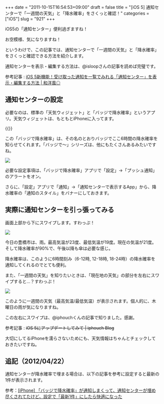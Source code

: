 +++
date = "2011-10-15T16:54:53+09:00"
draft = false
title = "[iOS 5] 通知センターで「一週間の天気」と「降水確率」をさくっと確認！"
categories = ["iOS"]
slug = "921"
+++

iOS5の「通知センター」便利過ぎますね！

お空模様、気になりますね！

というわけで、この記事では、通知センターで「一週間の天気」と「降水確率」をさくっと確認できる方法を紹介します。

通知センターを表示・編集する方法は、@isloopさんの記事を読めば完璧です。

参考記事 : [iOS 5新機能！受け取った通知を一覧でみれる「通知センター」を表示・編集する方法 | 和洋風◎](http://wayohoo.com/ios/beginners/iOS-5-notification-center.html)

## 通知センターの設定

必要なのは、標準の「天気ウィジェット」と「バッジで降水確率」というアプリ。天気ウィジェットは、もともとiPhoneに入ってます。

{{<app id="449430946" title="バッジで降水確率 1.0.5（￥170）" src="http://a3.mzstatic.com/us/r1000/100/Purple/19/0c/e5/mzl.nvhampvz.100x100-75.png">}}

この「バッジで降水確率」は、その名のとおりバッジでここ6時間の降水確率を知らせてくれます。「バッジで〜」シリーズは、他にもたくさんあるみたいですね。

![](/images/2011/10/0921_1.jpg)

必要な設定事項は、「バッジで降水確率」アプリで「設定」→「プッシュ通知」のアラートをオン。

さらに、「設定」アプリで「通知」→「通知センターで表示するApp」から、降水確率の「通知のスタイル」をバナーにしておきます。

## 実際に通知センターを引っ張ってみる

画面上部から下にスワイプします。すわっぷ！

![](/images/2011/10/0921_2.png)

今日の豊橋市は、雨。最高気温が23度、最低気温が19度。現在の気温が21度。そして降水確率が90%で、午後以降も傘は必要な感じ。

降水確率は、このように6時間刻み（6-12時, 12-18時, 18-24時）の降水確率を通知してくれるのでとても便利。

また、「一週間の天気」を知りたいときは、「現在地の天気」の部分を左右にスワイプすると...？すわっぷ！

![](/images/2011/10/0921_3.png)

このように一週間の天気（最高気温/最低気温）が表示されます。個人的に、木曜日の雨が気になりますね。

この左右にスワイプは、@iphouchくんの記事で知りました。感謝。

参考記事 : <del>iOS 5にアップデートしてみて | iphouch Blog</del>

大切にしてるiPhoneを濡らさないためにも、天気情報はちゃんとチェックしておきたいですね。

## 追記（2012/04/22）

通知センターが降水確率で埋まる場合は、以下の記事を参考に設定すると最新の1件が表示されます。

参考：[[iPhone] 「バッジで降水確率」が通知しまくって、通知センターが埋め尽くされてたけど、設定で「最新1件」にしたら快適になった](http://rakuishi.com/iphone/2218/)
